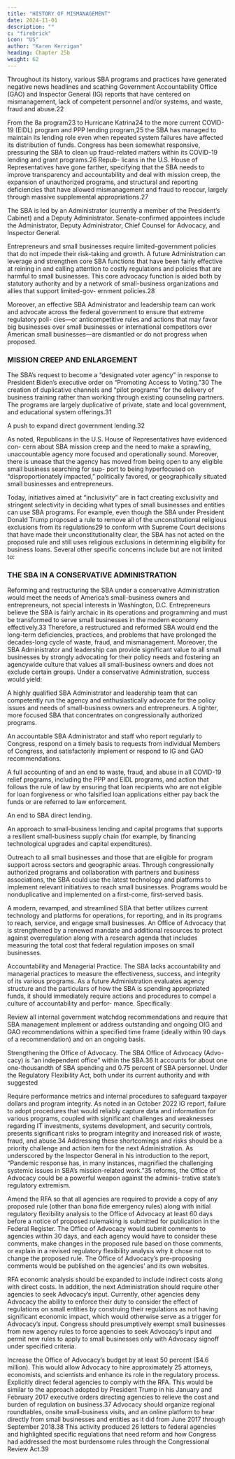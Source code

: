 ```yaml
---
title: "HISTORY OF MISMANAGEMENT"
date: 2024-11-01
description: ""
c: "firebrick"
icon: "US"
author: "Karen Kerrigan"
heading: Chapter 25b
weight: 62
---
```



Throughout its history, various SBA programs and practices have generated negative news headlines and scathing Government Accountability Office (GAO) and Inspector General (IG) reports that have centered on mismanagement, lack of competent personnel and/or systems, and waste, fraud and abuse.22

From the 8a program23 to Hurricane Katrina24 to the more current COVID-19 (EIDL) program and PPP lending program,25 the SBA has managed to maintain its lending role even when repeated system failures have affected its distribution of funds. Congress has been somewhat responsive, pressuring the SBA to clean up fraud-related matters within its COVID-19 lending and grant programs.26 Repub- licans in the U.S. House of Representatives have gone farther, specifying that the SBA needs to improve transparency and accountability and deal with mission creep, the expansion of unauthorized programs, and structural and reporting deficiencies that have allowed mismanagement and fraud to reoccur, largely through massive supplemental appropriations.27

The SBA is led by an Administrator (currently a member of the President’s
Cabinet) and a Deputy Administrator. Senate-confirmed appointees include the Administrator, Deputy Administrator, Chief Counsel for Advocacy, and Inspector General.

Entrepreneurs and small businesses require limited-government policies that
do not impede their risk-taking and growth. A future Administration can leverage
and strengthen core SBA functions that have been fairly effective at reining in
and calling attention to costly regulations and policies that are harmful to small
businesses. This core advocacy function is aided both by statutory authority and
by a network of small-business organizations and allies that support limited-gov-
ernment policies.28

Moreover, an effective SBA Administrator and leadership team can work and
advocate across the federal government to ensure that extreme regulatory poli-
cies—or anticompetitive rules and actions that may favor big businesses over small
businesses or international competitors over American small businesses—are
dismantled or do not progress when proposed.


### MISSION CREEP AND ENLARGEMENT

The SBA’s request to become a “designated voter agency” in response to
President Biden’s executive order on “Promoting Access to Voting.”30
The creation of duplicative channels and “pilot programs” for the delivery of
business training rather than working through existing counseling partners.
The programs are largely duplicative of private, state and local government,
and educational system offerings.31

A push to expand direct government lending.32

As noted, Republicans in the U.S. House of Representatives have evidenced con-
cern about SBA mission creep and the need to make a sprawling, unaccountable
agency more focused and operationally sound. Moreover, there is unease that the
agency has moved from being open to any eligible small business searching for sup-
port to being hyperfocused on “disproportionately impacted,” politically favored,
or geographically situated small businesses and entrepreneurs.

Today, initiatives aimed at “inclusivity” are in fact creating exclusivity and
stringent selectivity in deciding what types of small businesses and entities can
use SBA programs. For example, even though the SBA under President Donald
Trump proposed a rule to remove all of the unconstitutional religious exclusions
from its regulations29 to conform with Supreme Court decisions that have made
their unconstitutionality clear, the SBA has not acted on the proposed rule and
still uses religious exclusions in determining eligibility for business loans. Several
other specific concerns include but are not limited to:


###  THE SBA IN A CONSERVATIVE ADMINISTRATION

Reforming and restructuring the SBA under a conservative Administration
would meet the needs of America’s small-business owners and entrepreneurs,
not special interests in Washington, D.C. Entrepreneurs believe the SBA is fairly
archaic in its operations and programming and must be transformed to serve
small businesses in the modern economy effectively.33 Therefore, a restructured
and reformed SBA would end the long-term deficiencies, practices, and problems
that have prolonged the decades-long cycle of waste, fraud, and mismanagement.
Moreover, the SBA Administrator and leadership can provide significant value to
all small businesses by strongly advocating for their policy needs and fostering an
agencywide culture that values all small-business owners and does not exclude
certain groups. Under a conservative Administration, success would yield:


A highly qualified SBA Administrator and leadership team that can
competently run the agency and enthusiastically advocate for the policy
issues and needs of small-business owners and entrepreneurs.
A tighter, more focused SBA that concentrates on congressionally
authorized programs.

An accountable SBA Administrator and staff who report regularly to
Congress, respond on a timely basis to requests from individual Members
of Congress, and satisfactorily implement or respond to IG and GAO
recommendations.

A full accounting of and an end to waste, fraud, and abuse in all COVID-19
relief programs, including the PPP and EIDL programs, and action that
follows the rule of law by ensuring that loan recipients who are not eligible
for loan forgiveness or who falsified loan applications either pay back the
funds or are referred to law enforcement.

An end to SBA direct lending.

An approach to small-business lending and capital programs that supports
a resilient small-business supply chain (for example, by financing
technological upgrades and capital expenditures).

Outreach to all small businesses and those that are eligible for program
support across sectors and geographic areas. Through congressionally
authorized programs and collaboration with partners and business
associations, the SBA could use the latest technology and platforms to implement relevant initiatives to reach small businesses. Programs would
be nonduplicative and implemented on a first-come, first-served basis.

A modern, revamped, and streamlined SBA that better utilizes current
technology and platforms for operations, for reporting, and in its programs
to reach, service, and engage small businesses.
An Office of Advocacy that is strengthened by a renewed mandate and
additional resources to protect against overregulation along with a research
agenda that includes measuring the total cost that federal regulation
imposes on small businesses.

Accountability and Managerial Practice. The SBA lacks accountability and
managerial practices to measure the effectiveness, success, and integrity of its
various programs. As a future Administration evaluates agency structure and the
particulars of how the SBA is spending appropriated funds, it should immediately
require actions and procedures to compel a culture of accountability and perfor-
mance. Specifically:

Review all internal government watchdog recommendations and
require that SBA management implement or address outstanding
and ongoing OIG and GAO recommendations within a specified
time frame (ideally within 90 days of a recommendation) and on an
ongoing basis.

Strengthening the Office of Advocacy. The SBA Office of Advocacy (Advo-
cacy) is “an independent office” within the SBA.36 It accounts for about one
one-thousandth of SBA spending and 0.75 percent of SBA personnel. Under the
Regulatory Flexibility Act, both under its current authority and with suggested


Require performance metrics and internal procedures to safeguard
taxpayer dollars and program integrity. As noted in an October 2022
IG report, failure to adopt procedures that would reliably capture data and
information for various programs, coupled with significant challenges and
weaknesses regarding IT investments, systems development, and security
controls, presents significant risks to program integrity and increased
risk of waste, fraud, and abuse.34 Addressing these shortcomings and risks
should be a priority challenge and action item for the next Administration.
As underscored by the Inspector General in his introduction to the report,
“Pandemic response has, in many instances, magnified the challenging
systemic issues in SBA’s mission-related work.”35
reforms, the Office of Advocacy could be a powerful weapon against the adminis-
trative state’s regulatory extremism.

Amend the RFA so that all agencies are required to provide a copy
of any proposed rule (other than bona fide emergency rules) along
with initial regulatory flexibility analysis to the Office of Advocacy
at least 60 days before a notice of proposed rulemaking is submitted
for publication in the Federal Register. The Office of Advocacy would
submit comments to agencies within 30 days, and each agency would have
to consider these comments, make changes in the proposed rule based
on those comments, or explain in a revised regulatory flexibility analysis
why it chose not to change the proposed rule. The Office of Advocacy’s
pre-proposing comments would be published on the agencies’ and its
own websites.

RFA economic analysis should be expanded to include indirect costs
along with direct costs. In addition, the next Administration should
require other agencies to seek Advocacy’s input. Currently, other agencies
deny Advocacy the ability to enforce their duty to consider the effect of
regulations on small entities by construing their regulations as not having
significant economic impact, which would otherwise serve as a trigger for
Advocacy’s input. Congress should presumptively exempt small businesses
from new agency rules to force agencies to seek Advocacy’s input and
permit new rules to apply to small businesses only with Advocacy signoff
under specified criteria.

Increase the Office of Advocacy’s budget by at least 50 percent ($4.6
million). This would allow Advocacy to hire approximately 25 attorneys,
economists, and scientists and enhance its role in the regulatory process.
Explicitly direct federal agencies to comply with the RFA. This would
be similar to the approach adopted by President Trump in his January and
February 2017 executive orders directing agencies to relieve the cost and
burden of regulation on business.37 Advocacy should organize regional
roundtables, onsite small-business visits, and an online platform to hear
directly from small businesses and entities as it did from June 2017 through
September 2018.38 This activity produced 26 letters to federal agencies
and highlighted specific regulations that need reform and how Congress
had addressed the most burdensome rules through the Congressional
Review Act.39

